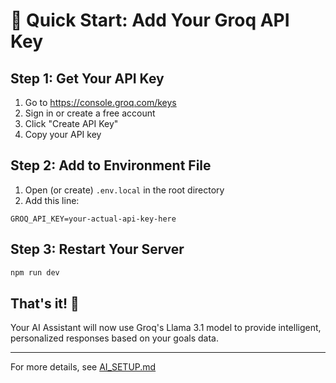 # 🔑 Quick Start: Add Your Groq API Key

## Step 1: Get Your API Key
1. Go to https://console.groq.com/keys
2. Sign in or create a free account
3. Click "Create API Key"
4. Copy your API key

## Step 2: Add to Environment File
1. Open (or create) `.env.local` in the root directory
2. Add this line:
```
GROQ_API_KEY=your-actual-api-key-here
```

## Step 3: Restart Your Server
```bash
npm run dev
```

## That's it! 🎉

Your AI Assistant will now use Groq's Llama 3.1 model to provide intelligent, personalized responses based on your goals data.

---

For more details, see [AI_SETUP.md](AI_SETUP.md)

